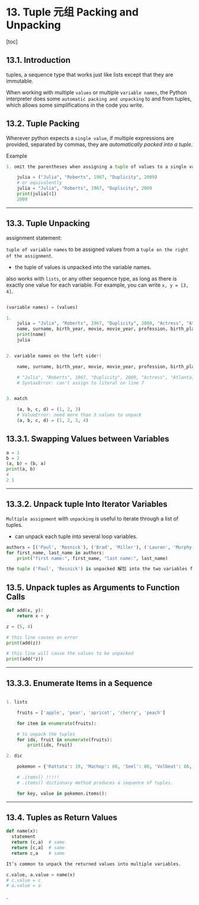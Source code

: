 
# 13. Tuple 元组 Packing and Unpacking

[toc]

## 13.1. Introduction
tuples, a sequence type that works just like lists except that they are immutable.

When working with multiple `values` or multiple `variable names`, the Python interpreter does some `automatic packing and unpacking` to and from tuples, which allows some simplifications in the code you write.

## 13.2. Tuple Packing
Wherever python expects a `single value`, if multiple expressions are provided, separated by commas, they are *automatically packed into a tuple*.

Example

```py
1. omit the parentheses when assigning a tuple of values to a single variable.

    julia = ("Julia", "Roberts", 1967, "Duplicity", 2009)
    # or equivalently
    julia = "Julia", "Roberts", 1967, "Duplicity", 2009
    print(julia[4])
    2009
```

---

## 13.3. Tuple Unpacking

assignment statement:

`tuple of variable names` to be assigned values from a `tuple on the right of the assignment`.
- the tuple of values is unpacked into the variable names.

also works with `lists`, or any other sequence type, as long as there is exactly one value for each variable. For example, you can write `x, y = [3, 4]`.

```py

(variable names) = (values)

1.
    julia = "Julia", "Roberts", 1967, "Duplicity", 2009, "Actress", "Atlanta, Georgia"
    name, surname, birth_year, movie, movie_year, profession, birth_place = julia
    print(name)
    julia


2. variable names on the left side!!

    name, surname, birth_year, movie, movie_year, profession, birth_place="Julia", "Roberts", 1967, "Duplicity", 2009, "Actress", "Atlanta, Georgia"

    # "Julia", "Roberts", 1967, "Duplicity", 2009, "Actress", "Atlanta, Georgia" = name, surname, birth_year, movie, movie_year, profession, birth_place
    # SyntaxError: can't assign to literal on line 7


3. match

    (a, b, c, d) = (1, 2, 3)
    # ValueError: need more than 3 values to unpack
    (a, b, c, d) = (1, 2, 3, 4)


```

## 13.3.1. Swapping Values between Variables

```py
a = 1
b = 2
(a, b) = (b, a)
print(a, b)
#
2 1
```

---

## 13.3.2. Unpack tuple Into Iterator Variables

`Multiple assignment` with `unpacking` is useful to iterate through a list of tuples.
- can unpack each tuple into several loop variables.


```py
authors = [('Paul', 'Resnick'), ('Brad', 'Miller'), ('Lauren', 'Murphy')]
for first_name, last_name in authors:
    print("first name:", first_name, "last name:", last_name)

the tuple ('Paul', 'Resnick') is unpacked 解包 into the two variables first_name and last_name
```

## 13.5. Unpack tuples as Arguments to Function Calls

```py
def add(x, y):
    return x + y

z = (5, 4)

# this line causes an error
print(add(z))

# this line will cause the values to be unpacked
print(add(*z))


```

---

## 13.3.3. Enumerate Items in a Sequence

```py

1. lists

    fruits = ['apple', 'pear', 'apricot', 'cherry', 'peach']

    for item in enumerate(fruits):

    # to unpack the tuples
    for idx, fruit in enumerate(fruits):
        print(idx, fruit)

2. dic

    pokemon = {'Rattata': 19, 'Machop': 66, 'Seel': 86, 'Volbeat': 86, 'Solrock': 126}

    # .items() !!!!!
    # .items() dictionary method produces a sequence of tuples.

    for key, value in pokemon.items():

```

---

## 13.4. Tuples as Return Values

```py
def name(x):
  statement
  return (c,a)  # same
  return [c,a]  # same
  return c,a    # same

It’s common to unpack the returned values into multiple variables.

c.value, a.value = name(x)
# c.value = c
# a.value = a
```




















.
